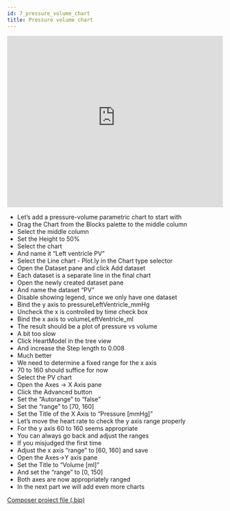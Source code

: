 ```yaml
---
id: 7_pressure_volume_chart
title: Pressure volume chart
---
```


<iframe src="https://www.youtube-nocookie.com/embed/CL5gtVdM-FA" frameBorder="0" width="100%" height="400px" allow="accelerometer; autoplay; encrypted-media; gyroscope; picture-in-picture" allowFullScreen></iframe>

* Let’s add a pressure-volume parametric chart to start with
* Drag the Chart from the Blocks palette to the middle column
* Select the middle column
* Set the Height to 50%
* Select the chart
* And name it “Left ventricle PV”
* Select the Line chart - Plot.ly in the Chart type selector
* Open the Dataset pane and click Add dataset
* Each dataset is a separate line in the final chart
* Open the newly created dataset pane
* And name the dataset “PV”
* Disable showing legend, since we only have one dataset
* Bind the y axis to pressureLeftVentricle_mmHg
* Uncheck the x is controlled by time check box
* Bind the x axis to volumeLeftVentricle_ml
* The result should be a plot of pressure vs volume
* A bit too slow
* Click HeartModel in the tree view
* And increase the Step length to 0.008
* Much better
* We need to determine a fixed range for the x axis
* 70 to 160 should suffice for now
* Select the PV chart
* Open the Axes -> X Axis pane
* Click the Advanced button
* Set the “Autorange” to “false”
* Set the “range” to [70, 160]
* Set the Title of the X Axis to “Pressure [mmHg]”
* Let’s move the heart rate to check the y axis range properly
* For the y axis 60 to 160 seems appropriate
* You can always go back and adjust the ranges
* If you misjudged the first time
* Adjust the x axis “range” to [60, 160] and save
* Open the Axes->Y axis pane
* Set the Title to “Volume [ml]”
* And set the “range” to [0, 150]
* Both axes are now appropriately ranged
* In the next part we will add even more charts

[Composer project file (.bjp)](../examples/pvloops/6.bjp)

